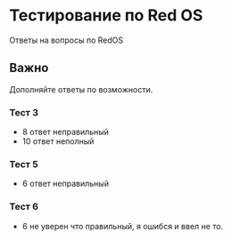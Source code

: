 # Тестирование по Red OS
Ответы на вопросы по RedOS

## Важно
Дополняйте ответы по возможности.

### Тест 3
- 8 ответ неправильный
- 10 ответ неполный

### Тест 5
- 6 ответ неправильный

### Тест 6
- 6 не уверен что правильный, я ошибся и ввел не то.
